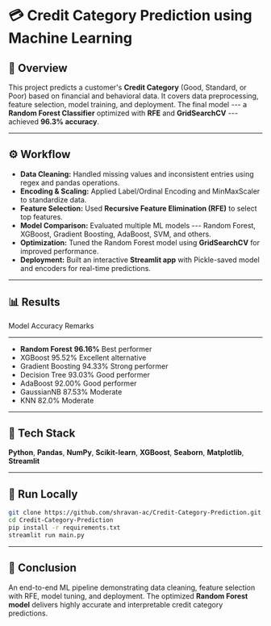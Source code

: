 # 💳 Credit Category Prediction using Machine Learning

## 📌 Overview

This project predicts a customer's **Credit Category** (Good, Standard,
or Poor) based on financial and behavioral data. It covers data
preprocessing, feature selection, model training, and deployment. The
final model --- a **Random Forest Classifier** optimized with **RFE**
and **GridSearchCV** --- achieved **96.3% accuracy**.

------------------------------------------------------------------------

## ⚙️ Workflow

-   **Data Cleaning:** Handled missing values and inconsistent entries
    using regex and pandas operations.
-   **Encoding & Scaling:** Applied Label/Ordinal Encoding and
    MinMaxScaler to standardize data.
-   **Feature Selection:** Used **Recursive Feature Elimination (RFE)**
    to select top features.
-   **Model Comparison:** Evaluated multiple ML models --- Random
    Forest, XGBoost, Gradient Boosting, AdaBoost, SVM, and others.
-   **Optimization:** Tuned the Random Forest model using
    **GridSearchCV** for improved performance.
-   **Deployment:** Built an interactive **Streamlit app** with
    Pickle-saved model and encoders for real-time predictions.

------------------------------------------------------------------------

## 📊 Results

  Model               Accuracy    Remarks
  ------------------- ----------- -----------------------
-  **Random Forest**   **96.16%**   Best performer
-  XGBoost             95.52%       Excellent alternative
-  Gradient Boosting   94.33%       Strong performer
-  Decision Tree       93.03%       Good performer
-  AdaBoost            92.00%       Good performer
-  GaussianNB          87.53%       Moderate
-  KNN                 82.0%        Moderate
  

------------------------------------------------------------------------

## 🧰 Tech Stack

**Python**, **Pandas**, **NumPy**, **Scikit-learn**, **XGBoost**,
**Seaborn**, **Matplotlib**, **Streamlit**

------------------------------------------------------------------------

## 🚀 Run Locally

``` bash
git clone https://github.com/shravan-ac/Credit-Category-Prediction.git
cd Credit-Category-Prediction
pip install -r requirements.txt
streamlit run main.py
```

------------------------------------------------------------------------

## 🏁 Conclusion

An end-to-end ML pipeline demonstrating data cleaning, feature selection
with RFE, model tuning, and deployment. The optimized **Random Forest
model** delivers highly accurate and interpretable credit category
predictions.
